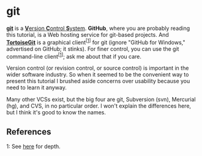 git
===

[**git**](http://en.wikipedia.org/wiki/Git) is a [**V**ersion **C**ontrol **S**ystem](http://en.wikipedia.org/wiki/Revision_control). **GitHub**, where you are probably reading this tutorial, is a Web hosting service for git-based projects. And [**TortoiseGit**](https://code.google.com/p/tortoisegit/) is a graphical client<sup>[[1](#References)]</sup> for git (ignore "GitHub for Windows," advertised on GitHub; it stinks). For finer control, you can use the git command-line client<sup>[[1](#References)]</sup>; ask me about that if you care.

Version control (or revision control, or source control) is important in the wider software industry. So when it seemed to be the convenient way to present this tutorial I brushed aside concerns over usability because you need to learn it anyway.

Many other VCSs exist, but the big four are git, Subversion (svn), Mercurial (hg), and CVS, in no particular order. I won't explain the differences here, but I think it's good to know the names.

References
----------

1: See [here](client-server.md) for depth.